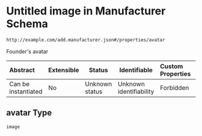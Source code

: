 # Untitled image in Manufacturer Schema

```txt
http://example.com/add.manufacturer.json#/properties/avatar
```

Founder's avatar


| Abstract            | Extensible | Status         | Identifiable            | Custom Properties | Additional Properties | Access Restrictions | Defined In                                                                                   |
| :------------------ | ---------- | -------------- | ----------------------- | :---------------- | --------------------- | ------------------- | -------------------------------------------------------------------------------------------- |
| Can be instantiated | No         | Unknown status | Unknown identifiability | Forbidden         | Allowed               | none                | [add-manufacturer.schema.json\*](../out/add-manufacturer.schema.json "open original schema") |

## avatar Type

`image`

